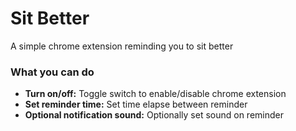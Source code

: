 # Sit Better
A simple chrome extension reminding you to sit better

### What you can do
* **Turn on/off:** Toggle switch to enable/disable chrome extension
* **Set reminder time:** Set time elapse between reminder
* **Optional notification sound:** Optionally set sound on reminder
